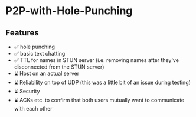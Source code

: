 # P2P-with-Hole-Punching
## Features
* ✅ hole punching
* ✅ basic text chatting
* ✅ TTL for names in STUN server (i.e. removing names after they've disconnected from the STUN server)
* ⌛ Host on an actual server
* ⌛ Reliability on top of UDP (this was a little bit of an issue during testing)
* ⌛ Security
* ⌛ ACKs etc. to confirm that both users mutually want to communicate with each other
